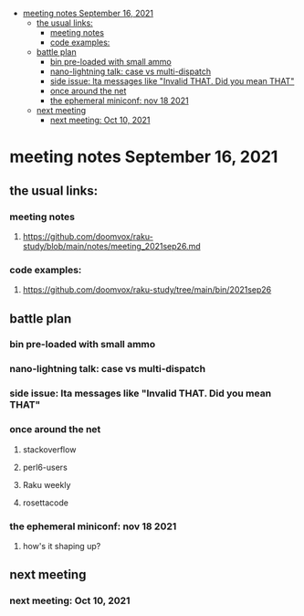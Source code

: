 - [meeting notes September 16, 2021](#org803029c)
  - [the usual links:](#orgf5be811)
    - [meeting notes](#orga99414c)
    - [code examples:](#orgb80daf1)
  - [battle plan](#orgb53b297)
    - [bin pre-loaded with small ammo](#org95e4d73)
    - [nano-lightning talk: case vs multi-dispatch](#org6a9bf25)
    - [side issue: lta messages like "Invalid THAT. Did you mean THAT"](#orgbc50cfa)
    - [once around the net](#orgf4ed603)
    - [the ephemeral miniconf: nov 18 2021](#orgf52d476)
  - [next meeting](#org44bafe3)
    - [next meeting: Oct 10, 2021](#orga375f68)


<a id="org803029c"></a>

# meeting notes September 16, 2021


<a id="orgf5be811"></a>

## the usual links:


<a id="orga99414c"></a>

### meeting notes

1.  <https://github.com/doomvox/raku-study/blob/main/notes/meeting_2021sep26.md>


<a id="orgb80daf1"></a>

### code examples:

1.  <https://github.com/doomvox/raku-study/tree/main/bin/2021sep26>


<a id="orgb53b297"></a>

## battle plan


<a id="org95e4d73"></a>

### bin pre-loaded with small ammo


<a id="org6a9bf25"></a>

### nano-lightning talk: case vs multi-dispatch


<a id="orgbc50cfa"></a>

### side issue: lta messages like "Invalid THAT. Did you mean THAT"


<a id="orgf4ed603"></a>

### once around the net

1.  stackoverflow

2.  perl6-users

3.  Raku weekly

4.  rosettacode


<a id="orgf52d476"></a>

### the ephemeral miniconf: nov 18 2021

1.  how's it shaping up?


<a id="org44bafe3"></a>

## next meeting


<a id="orga375f68"></a>

### next meeting: Oct 10, 2021
